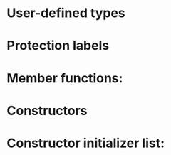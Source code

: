# User-defined types 


# Protection labels


# Member functions:


# Constructors


# Constructor initializer list: